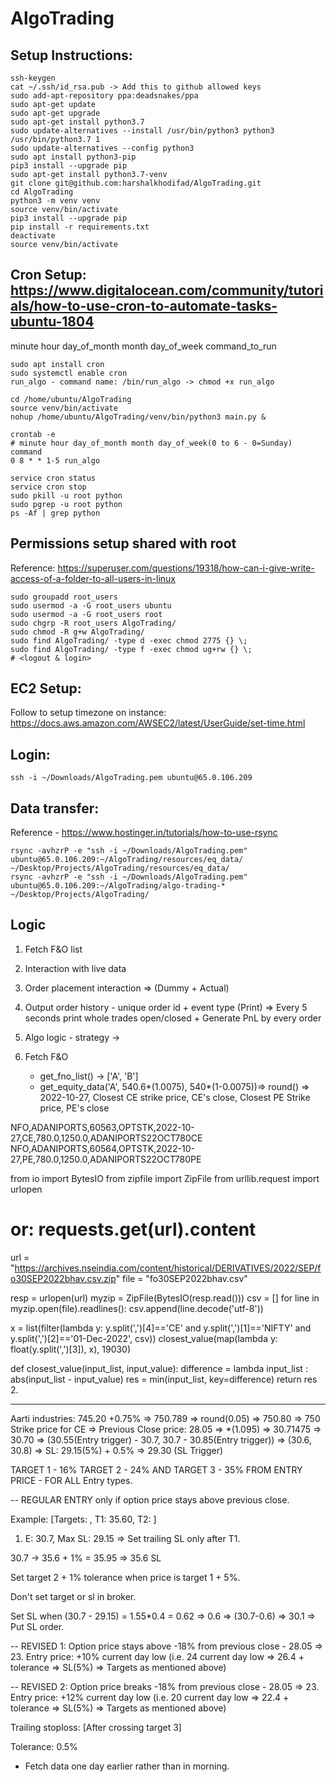 # AlgoTrading

## Setup Instructions:
```commandline
ssh-keygen
cat ~/.ssh/id_rsa.pub -> Add this to github allowed keys
sudo add-apt-repository ppa:deadsnakes/ppa
sudo apt-get update
sudo apt-get upgrade
sudo apt-get install python3.7
sudo update-alternatives --install /usr/bin/python3 python3 /usr/bin/python3.7 1
sudo update-alternatives --config python3
sudo apt install python3-pip
pip3 install --upgrade pip
sudo apt-get install python3.7-venv
git clone git@github.com:harshalkhodifad/AlgoTrading.git
cd AlgoTrading
python3 -m venv venv
source venv/bin/activate
pip3 install --upgrade pip
pip install -r requirements.txt
deactivate
source venv/bin/activate
```

## Cron Setup: https://www.digitalocean.com/community/tutorials/how-to-use-cron-to-automate-tasks-ubuntu-1804
minute hour day_of_month month day_of_week command_to_run
```commandline
sudo apt install cron
sudo systemctl enable cron
run_algo - command name: /bin/run_algo -> chmod +x run_algo

cd /home/ubuntu/AlgoTrading
source venv/bin/activate
nohup /home/ubuntu/AlgoTrading/venv/bin/python3 main.py &

crontab -e
# minute hour day_of_month month day_of_week(0 to 6 - 0=Sunday) command
0 8 * * 1-5 run_algo

service cron status
service cron stop
sudo pkill -u root python
sudo pgrep -u root python
ps -Af | grep python
```

## Permissions setup shared with root
Reference: https://superuser.com/questions/19318/how-can-i-give-write-access-of-a-folder-to-all-users-in-linux
```commandline
sudo groupadd root_users
sudo usermod -a -G root_users ubuntu
sudo usermod -a -G root_users root
sudo chgrp -R root_users AlgoTrading/
sudo chmod -R g+w AlgoTrading/
sudo find AlgoTrading/ -type d -exec chmod 2775 {} \;
sudo find AlgoTrading/ -type f -exec chmod ug+rw {} \;
# <logout & login>
```

## EC2 Setup:
Follow to setup timezone on instance: https://docs.aws.amazon.com/AWSEC2/latest/UserGuide/set-time.html

## Login:
```commandline
ssh -i ~/Downloads/AlgoTrading.pem ubuntu@65.0.106.209
```

## Data transfer: 
Reference - https://www.hostinger.in/tutorials/how-to-use-rsync
```commandline
rsync -avhzrP -e "ssh -i ~/Downloads/AlgoTrading.pem" ubuntu@65.0.106.209:~/AlgoTrading/resources/eq_data/ ~/Desktop/Projects/AlgoTrading/resources/eq_data/
rsync -avhzrP -e "ssh -i ~/Downloads/AlgoTrading.pem" ubuntu@65.0.106.209:~/AlgoTrading/algo-trading-* ~/Desktop/Projects/AlgoTrading/
```

## Logic

1. Fetch F&O list
2. Interaction with live data
3. Order placement interaction => (Dummy + Actual)
4. Output order history - unique order id + event type (Print) => Every 5 seconds print whole trades open/closed + Generate PnL by every order
5. Algo logic - strategy -> 



1. Fetch F&O
   - get_fno_list() -> ['A', 'B']
   - get_equity_data('A', 540.6*(1.0075), 540*(1-0.0075))=> round() => 2022-10-27, Closest CE strike price, CE's close, Closest PE Strike price, PE's close

  NFO,ADANIPORTS,60563,OPTSTK,2022-10-27,CE,780.0,1250.0,ADANIPORTS22OCT780CE
  NFO,ADANIPORTS,60564,OPTSTK,2022-10-27,PE,780.0,1250.0,ADANIPORTS22OCT780PE

from io import BytesIO
from zipfile import ZipFile
from urllib.request import urlopen
# or: requests.get(url).content

url = "https://archives.nseindia.com/content/historical/DERIVATIVES/2022/SEP/fo30SEP2022bhav.csv.zip"
file = "fo30SEP2022bhav.csv"

resp = urlopen(url)
myzip = ZipFile(BytesIO(resp.read()))
csv = []
for line in myzip.open(file).readlines():
    csv.append(line.decode('utf-8'))

x = list(filter(lambda y: y.split(',')[4]=='CE' and y.split(',')[1]=='NIFTY' and y.split(',')[2]=='01-Dec-2022', csv))
closest_value(map(lambda y: float(y.split(',')[3]), x), 19030)

def closest_value(input_list, input_value):
  difference = lambda input_list : abs(input_list - input_value)
  res = min(input_list, key=difference)
  return res
2. 






--------------------------------------------


Aarti industries: 745.20
 +0.75%  => 750.789 => round(0.05) => 750.80 
 => 750 Strike price for CE => Previous Close price: 28.05 => *(1.095) => 30.71475 => 30.70 => (30.55(Entry trigger) - 30.7, 30.7 - 30.85(Entry trigger)) => (30.6, 30.8) => SL: 29.15(5%) + 0.5% => 29.30 (SL Trigger)

TARGET 1 - 16% TARGET 2 - 24% AND TARGET 3 - 35% FROM ENTRY PRICE - FOR ALL Entry types.
 
 -- REGULAR ENTRY only if option price stays above previous close.
 
 Example: [Targets: , T1: 35.60, T2: ]
 1. E: 30.7, Max SL: 29.15 => 
 Set trailing SL only after T1.
 
 30.7 -> 35.6 + 1% = 35.95 => 35.6 SL
 
 Set target 2 + 1% tolerance when price is target 1 + 5%.
 
 Don't set target or sl in broker.
 
 Set SL when (30.7 - 29.15) = 1.55*0.4 = 0.62 => 0.6 => (30.7-0.6) => 30.1 => Put SL order.
 
 
 
 -- REVISED 1:
 Option price stays above -18% from previous close - 28.05 => 23.
 Entry price: +10% current day low (i.e. 24 current day low => 26.4 + tolerance => SL(5%) => Targets as mentioned above)
 
  -- REVISED 2:
   Option price breaks -18% from previous close - 28.05 => 23.
 Entry price: +12% current day low (i.e. 20 current day low => 22.4 + tolerance => SL(5%) => Targets as mentioned above)


Trailing stoploss: [After crossing target 3]
 
 Tolerance: 0.5%
 
 - Fetch data one day earlier rather than in morning.
